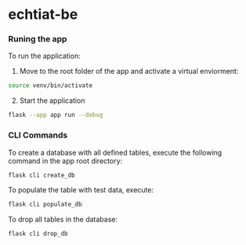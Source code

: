 # echtiat-be

### Runing the app

To run the application: 
1. Move to the root folder of the app and activate a virtual enviorment:
```bash
source venv/bin/activate
```

2. Start the application
```bash
flask --app app run --debug
```

### CLI Commands

To create a database with all defined tables, execute the following command in the app root directory:
```bash
flask cli create_db 
```

To populate the table with test data, execute:
```bash
flask cli populate_db 
```

To drop all tables in the database:
```bash
flask cli drop_db 
```